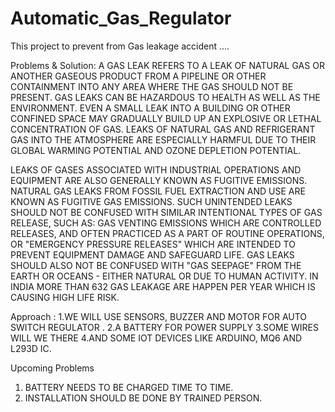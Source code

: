# Automatic_Gas_Regulator
This project to prevent from Gas leakage accident ....


Problems & Solution:
A GAS LEAK REFERS TO A LEAK OF NATURAL GAS OR ANOTHER GASEOUS PRODUCT FROM A PIPELINE OR 
OTHER CONTAINMENT INTO ANY AREA WHERE THE GAS SHOULD NOT BE PRESENT. GAS LEAKS CAN BE 
HAZARDOUS TO HEALTH AS WELL AS THE ENVIRONMENT. EVEN A SMALL LEAK INTO A BUILDING OR OTHER 
CONFINED SPACE MAY GRADUALLY BUILD UP AN EXPLOSIVE OR LETHAL CONCENTRATION OF 
GAS. LEAKS OF NATURAL GAS AND REFRIGERANT GAS INTO THE ATMOSPHERE ARE ESPECIALLY 
HARMFUL DUE TO THEIR GLOBAL WARMING POTENTIAL AND OZONE DEPLETION POTENTIAL.

LEAKS OF GASES ASSOCIATED WITH INDUSTRIAL OPERATIONS AND EQUIPMENT ARE ALSO GENERALLY 
KNOWN AS FUGITIVE EMISSIONS. NATURAL GAS LEAKS FROM FOSSIL FUEL EXTRACTION AND USE ARE 
KNOWN AS FUGITIVE GAS EMISSIONS. SUCH UNINTENDED LEAKS SHOULD NOT BE CONFUSED WITH SIMILAR 
INTENTIONAL TYPES OF GAS RELEASE, SUCH AS:
GAS VENTING EMISSIONS WHICH ARE CONTROLLED RELEASES, AND OFTEN PRACTICED AS A PART OF 
ROUTINE OPERATIONS, OR
"EMERGENCY PRESSURE RELEASES" WHICH ARE INTENDED TO PREVENT EQUIPMENT DAMAGE AND 
SAFEGUARD LIFE.
GAS LEAKS SHOULD ALSO NOT BE CONFUSED WITH "GAS SEEPAGE" FROM THE EARTH OR OCEANS - EITHER 
NATURAL OR DUE TO HUMAN ACTIVITY.
IN INDIA MORE THAN 632 GAS LEAKAGE ARE HAPPEN PER YEAR 
WHICH IS CAUSING HIGH LIFE RISK.


Approach :
1.WE WILL USE SENSORS, BUZZER AND MOTOR FOR AUTO SWITCH 
REGULATOR .
2.A BATTERY FOR POWER SUPPLY
3.SOME WIRES WILL WE THERE
4.AND SOME IOT DEVICES LIKE ARDUINO, MQ6 AND L293D IC.



Upcoming Problems 
1. BATTERY NEEDS TO BE CHARGED TIME TO TIME.
2. INSTALLATION SHOULD BE DONE BY TRAINED PERSON.
